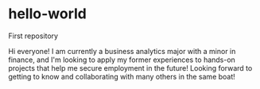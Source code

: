 # hello-world
First repository

Hi everyone! I am currently a business analytics major with a minor in finance, and I'm looking to apply my former experiences to hands-on projects that help me secure employment in the future! Looking forward to getting to know and collaborating with many others in the same boat! 
